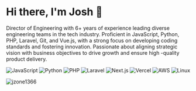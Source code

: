 <h1> Hi there, I'm Josh 👋 </h1>

Director of Engineering with 6+ years of experience leading diverse engineering teams in the tech industry. Proficient in
JavaScript, Python, PHP, Laravel, Git, and Vue.js, with a strong focus on developing coding standards and fostering innovation. Passionate about
aligning strategic vision with business objectives to drive growth and ensure high
-quality product delivery.

![JavaScript](https://img.shields.io/badge/Code-JavaScript-informational?style=flat&logo=javascript&color=F7DF1E)
![Python](https://img.shields.io/badge/Code-Python-informational?style=flat&logo=python&color=3776AB)
![PHP](https://img.shields.io/badge/Code-PHP-informational?style=flat&logo=php&color=777BB4)
![Laravel](https://img.shields.io/badge/Framework-Laravel-informational?style=flat&logo=laravel&color=FF2D20)
![Next.js](https://img.shields.io/badge/Framework-Next.js-informational?style=flat&logo=next.js&color=000000)
![Vercel](https://img.shields.io/badge/Deployment-Vercel-informational?style=flat&logo=vercel&color=000000)
![AWS](https://img.shields.io/badge/Cloud-AWS-informational?style=flat&logo=amazon-aws&color=232F3E)
![Linux](https://img.shields.io/badge/System-Linux-informational?style=flat&logo=linux&color=FCC624)

<img src="https://github-readme-stats.vercel.app/api?username=jzone1366&show_icons=true" alt="jzone1366" />
